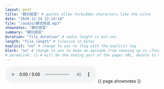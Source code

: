 ```yaml
---
layout: post
title: "親切感菜" # quotes allow forbidden characters like the colon
date: "2020-12-24 22:14:18"
file: "/audio/親切感菜.mp3"
shownotes: "親切感菜"
summary: "親切感菜"
duration: "file_duration" # audio length in min:sec
length: "file_length" # filesize in bytes
explicit: "no" # change to yes to flag with the explicit tag
block: "no" # change to yes to keep an episode from showing up in iTunes
# permalink: /1 # will be the ending part of the pages URL, delete to default to the title
---
```


<audio controls>
<source src="{{site.url}}{{site.baseurl}}{{ page.file }}" type="audio/x-mp3">
Your browser does not support the audio element.
</audio>
{{ page.shownotes }}
